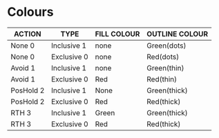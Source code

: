 # Colours

|  ACTION    |   TYPE      | FILL COLOUR | OUTLINE COLOUR |
| ---------- | ----------- | ----------- | -------------- |
|  None 0    | Inclusive 1 |    none     |   Green(dots)  |
|  None 0    | Exclusive 0 |    none     |    Red(dots)   |
|  Avoid 1   | Inclusive 1 |    none     |   Green(thin)  |
|  Avoid 1   | Exclusive 0 |     Red     |    Red(thin)   |
|  PosHold 2 | Inclusive 1 |    None     |   Green(thick) |
|  PosHold 2 | Exclusive 0 |     Red     |    Red(thick)  |
|  RTH 3     | Inclusive 1 |    Green    |   Green(thick) |
|  RTH 3     | Exclusive 0 |     Red     |    Red(thick)  |
